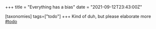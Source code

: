 +++
title = "Everything has a bias"
date = "2021-09-12T23:43:00Z"

[taxonomies]
tags=["todo"]
+++
Kind of duh, but please elaborate more [#todo](/tags/todo)
